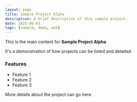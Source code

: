 ```yaml
---
layout: page
title: Sample Project Alpha
description: A brief description of this sample project.
date: 2025-06-03
tags: [sample, demo, web]
---
```


This is the main content for **Sample Project Alpha**.

It's a demonstration of how projects can be listed and detailed.

### Features
- Feature 1
- Feature 2
- Feature 3

More details about the project can go here.
